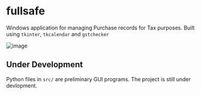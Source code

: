 # fullsafe
Windows application for managing Purchase records for Tax purposes. Built using `tkinter`, `tkcalendar` and `gstchecker`

![image](https://github.com/hariprasath112/fullsafe/assets/96934076/639f18ed-2621-4e72-b3eb-6b32ae9ec1f3)


## Under Development
Python files in `src/` are preliminary GUI programs. The project is still under devlopment.
